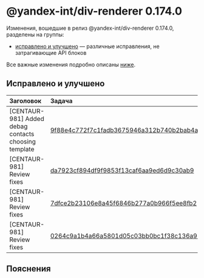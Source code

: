 # @yandex-int/div-renderer 0.174.0

<!-- ЧЕЛОВЕЧЕСКОЕ ВСТУПЛЕНИЕ -->

Изменения, вошедшие в релиз @yandex-int/div-renderer 0.174.0, разделены на группы:

* [исправлено и улучшено](#Исправлено-и-улучшено) — различные исправления, не затрагивающие API блоков

Все важные изменения подробно описаны [ниже](#Пояснения).

## Исправлено и улучшено

| Заголовок                                            | Задача                                     | PR  |
| :--------------------------------------------------- | :----------------------------------------- | :-- |
| [CENTAUR-981] Added debag contacts choosing template | [9f88e4c772f7c1fadb3675946a312b740b2bab4a] | N/A |
| [CENTAUR-981] Review fixes                           | [da7923cf894df9f9853f13caf6aa9ed6d9c30ab9] | N/A |
| [СENTAUR-981] Review fixes                           | [7dfce2b23106e8a45f6846b277a0b966f5ee8fb2] | N/A |
| [СENTAUR-981] Review fixes                           | [0264c9a1b4a66a5801d05c03bb0bc1f38c136a99] | N/A |

## Пояснения

[9f88e4c772f7c1fadb3675946a312b740b2bab4a]: https://a.yandex-team.ru/arc_vcs/commit/9f88e4c772f7c1fadb3675946a312b740b2bab4a
[da7923cf894df9f9853f13caf6aa9ed6d9c30ab9]: https://a.yandex-team.ru/arc_vcs/commit/da7923cf894df9f9853f13caf6aa9ed6d9c30ab9
[7dfce2b23106e8a45f6846b277a0b966f5ee8fb2]: https://a.yandex-team.ru/arc_vcs/commit/7dfce2b23106e8a45f6846b277a0b966f5ee8fb2
[0264c9a1b4a66a5801d05c03bb0bc1f38c136a99]: https://a.yandex-team.ru/arc_vcs/commit/0264c9a1b4a66a5801d05c03bb0bc1f38c136a99
